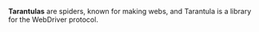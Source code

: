 __Tarantulas__ are spiders, known for making webs, and Tarantula is a library for the WebDriver protocol.
